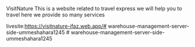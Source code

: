VisitNature
This is a website related to travel express
we will help you to travel
here we provide so many services

livesite:https://visitnature-ifaz.web.app/# warehouse-management-server-side-ummeshahara1245 # warehouse-management-server-side-ummeshahara1245
